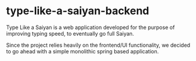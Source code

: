 # type-like-a-saiyan-backend

Type Like a Saiyan is a web application developed for the purpose of improving typing speed, to eventually go full Saiyan.

Since the project relies heavily on the frontend/UI functionality, we decided to go ahead with a simple
monolithic spring based application.
